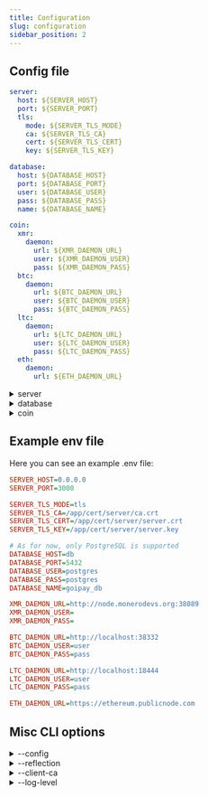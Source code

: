 ```yaml
---
title: Configuration
slug: configuration
sidebar_position: 2
---
```


## Config file

```yaml title="config.yml"
server:
  host: ${SERVER_HOST}
  port: ${SERVER_PORT}
  tls:
    mode: ${SERVER_TLS_MODE}
    ca: ${SERVER_TLS_CA}
    cert: ${SERVER_TLS_CERT}
    key: ${SERVER_TLS_KEY}

database:
  host: ${DATABASE_HOST}
  port: ${DATABASE_PORT}
  user: ${DATABASE_USER}
  pass: ${DATABASE_PASS}
  name: ${DATABASE_NAME}

coin:
  xmr:
    daemon:
      url: ${XMR_DAEMON_URL}
      user: ${XMR_DAEMON_USER}
      pass: ${XMR_DAEMON_PASS}
  btc:
    daemon:
      url: ${BTC_DAEMON_URL}
      user: ${BTC_DAEMON_USER}
      pass: ${BTC_DAEMON_PASS}
  ltc:
    daemon:
      url: ${LTC_DAEMON_URL}
      user: ${LTC_DAEMON_USER}
      pass: ${LTC_DAEMON_PASS}
  eth:
    daemon:
      url: ${ETH_DAEMON_URL}
```

<details>
    <summary>server</summary>
    <p><strong>Description:</strong> Configuration settings related to the server, including its host, port, and TLS settings.</p>
    <details>
        <summary>host</summary>
        <div>
            <p><strong>Description:</strong> The hostname or IP address where the server will run.</p>
            <p><strong>CLI Option:</strong> <code>none</code></p>
            <p><strong>Environment Variable:</strong> <code>SERVER_HOST</code></p>
            <p><strong>Default Value:</strong> <code>none</code></p>
        </div>
    </details>
    <details>
        <summary>port</summary>
        <div>
            <p><strong>Description:</strong> The port number the server listens on for incoming connections.</p>
            <p><strong>CLI Option:</strong> <code>none</code></p>
            <p><strong>Environment Variable:</strong> <code>SERVER_PORT</code></p>
            <p><strong>Default Value:</strong> <code>none</code></p>
        </div>
    </details>
    <details>
        <summary>tls</summary>
        <details>
            <summary>mode</summary>
            <div>
                <p><strong>Description:</strong> The mode of TLS security used (<code>none</code>, <code>tls</code>, <code>mtls</code>)</p>
                <p><strong>CLI Option:</strong> <code>none</code></p>
                <p><strong>Environment Variable:</strong> <code>SERVER_TLS_MODE</code></p>
                <p><strong>Default Value:</strong> <code>none (empty)</code></p>
            </div>
        </details>
        <details>
            <summary>ca</summary>
            <div>
                <p><strong>Description:</strong> Path to the Certificate Authority (CA) file used for verifying TLS connections.</p>
                <p><strong>CLI Option:</strong> <code>none</code></p>
                <p><strong>Environment Variable:</strong> <code>SERVER_TLS_CA</code></p>
                <p><strong>Default Value:</strong> <code>none</code></p>
            </div>
        </details>
        <details>
            <summary>cert</summary>
            <div>
                <p><strong>Description:</strong> Path to the server's TLS certificate file.</p>
                <p><strong>CLI Option:</strong> <code>none</code></p>
                <p><strong>Environment Variable:</strong> <code>SERVER_TLS_CERT</code></p>
                <p><strong>Default Value:</strong> <code>none</code></p>
            </div>
        </details>
        <details>
            <summary>key</summary>
            <div>
                <p><strong>Description:</strong> Path to the server's private key file used for TLS encryption.</p>
                <p><strong>CLI Option:</strong> <code>none</code></p>
                <p><strong>Environment Variable:</strong> <code>SERVER_TLS_KEY</code></p>
                <p><strong>Default Value:</strong> <code>none</code></p>
            </div>
        </details>
    </details>
</details>

<details>
    <summary>database</summary>
    <p><strong>Description:</strong> Configuration settings related to the database connection, including the host, port, credentials, and database name.</p>
    <details>
        <summary>host</summary>
            <div>
                <p><strong>Description:</strong> The hostname or IP address of the database server.</p>
                <p><strong>CLI Option:</strong> <code>none</code></p>
                <p><strong>Environment Variable:</strong> <code>DATABASE_HOST</code></p>
                <p><strong>Default Value:</strong> <code>none</code></p>
            </div>
        </details>
        <details>
            <summary>port</summary>
            <div>
                <p><strong>Description:</strong> The port number used to connect to the database server.</p>
                <p><strong>CLI Option:</strong> <code>none</code></p>
                <p><strong>Environment Variable:</strong> <code>DATABASE_PORT</code></p>
                <p><strong>Default Value:</strong> <code>none</code></p>
            </div>
        </details>
        <details>
            <summary>user</summary>
            <div>
                <p><strong>Description:</strong> The username for authenticating with the database.</p>
                <p><strong>CLI Option:</strong> <code>none</code></p>
                <p><strong>Environment Variable:</strong> <code>DATABASE_USER</code></p>
                <p><strong>Default Value:</strong> <code>none</code></p>
            </div>
        </details>
        <details>
            <summary>pass</summary>
            <div>
                <p><strong>Description:</strong> The password for authenticating with the database.</p>
                <p><strong>CLI Option:</strong> <code>none</code></p>
                <p><strong>Environment Variable:</strong> <code>DATABASE_PASS</code></p>
                <p><strong>Default Value:</strong> <code>none</code></p>
            </div>
        </details>
        <details>
            <summary>name</summary>
            <div>
                <p><strong>Description:</strong> The name of the specific database to connect to.</p>
                <p><strong>CLI Option:</strong> <code>none</code></p>
                <p><strong>Environment Variable:</strong> <code>DATABASE_NAME</code></p>
                <p><strong>Default Value:</strong> <code>none</code></p>
            </div>
        </details>
</details>

<details>
    <summary>coin</summary>
    <p><strong>Description:</strong> Configuration settings for cryptocurrency-related integrations.</p>
    <details>
        <summary>xmr</summary>
        <details>
            <summary>daemon</summary>
            <details>
                <summary>url</summary>
                <div>
                    <p><strong>Description:</strong> The URL of the Monero (XMR) daemon endpoint.</p>
                    <p><strong>CLI Option:</strong> <code>none</code></p>
                    <p><strong>Environment Variable:</strong> <code>XMR_DAEMON_URL</code></p>
                    <p><strong>Default Value:</strong> <code>none</code></p>
                </div>
            </details>
            <details>
                <summary>user</summary>
                <div>
                    <p><strong>Description:</strong> The username for authenticating with the XMR daemon.</p>
                    <p><strong>CLI Option:</strong> <code>none</code></p>
                    <p><strong>Environment Variable:</strong> <code>XMR_DAEMON_USER</code></p>
                    <p><strong>Default Value:</strong> <code>none</code></p>
                </div>
            </details>
            <details>
                <summary>pass</summary>
                <div>
                    <p><strong>Description:</strong> The password for authenticating with the XMR daemon.</p>
                    <p><strong>CLI Option:</strong> <code>none</code></p>
                    <p><strong>Environment Variable:</strong> <code>XMR_DAEMON_PASS</code></p>
                    <p><strong>Default Value:</strong> <code>none</code></p>
                </div>
            </details>
        </details>
    </details>
    <details>
        <summary>btc</summary>
        <details>
            <summary>daemon</summary>
            <details>
                <summary>url</summary>
                <div>
                    <p><strong>Description:</strong> The URL of the Bitcoin (BTC) daemon endpoint.</p>
                    <p><strong>CLI Option:</strong> <code>none</code></p>
                    <p><strong>Environment Variable:</strong> <code>BTC_DAEMON_URL</code></p>
                    <p><strong>Default Value:</strong> <code>none</code></p>
                </div>
            </details>
            <details>
                <summary>user</summary>
                <div>
                    <p><strong>Description:</strong> The username for authenticating with the BTC daemon.</p>
                    <p><strong>CLI Option:</strong> <code>none</code></p>
                    <p><strong>Environment Variable:</strong> <code>BTC_DAEMON_USER</code></p>
                    <p><strong>Default Value:</strong> <code>none</code></p>
                </div>
            </details>
            <details>
                <summary>pass</summary>
                <div>
                    <p><strong>Description:</strong> The password for authenticating with the BTC daemon.</p>
                    <p><strong>CLI Option:</strong> <code>none</code></p>
                    <p><strong>Environment Variable:</strong> <code>BTC_DAEMON_PASS</code></p>
                    <p><strong>Default Value:</strong> <code>none</code></p>
                </div>
            </details>
        </details>
    </details>
    <details>
        <summary>ltc</summary>
        <details>
            <summary>daemon</summary>
            <details>
                <summary>url</summary>
                <div>
                    <p><strong>Description:</strong> The URL of the Litecoin (LTC) daemon endpoint.</p>
                    <p><strong>CLI Option:</strong> <code>none</code></p>
                    <p><strong>Environment Variable:</strong> <code>LTC_DAEMON_URL</code></p>
                    <p><strong>Default Value:</strong> <code>none</code></p>
                </div>
            </details>
            <details>
                <summary>user</summary>
                <div>
                    <p><strong>Description:</strong> The username for authenticating with the LTC daemon.</p>
                    <p><strong>CLI Option:</strong> <code>none</code></p>
                    <p><strong>Environment Variable:</strong> <code>LTC_DAEMON_USER</code></p>
                    <p><strong>Default Value:</strong> <code>none</code></p>
                </div>
            </details>
            <details>
                <summary>pass</summary>
                <div>
                    <p><strong>Description:</strong> The password for authenticating with the LTC daemon.</p>
                    <p><strong>CLI Option:</strong> <code>none</code></p>
                    <p><strong>Environment Variable:</strong> <code>LTC_DAEMON_PASS</code></p>
                    <p><strong>Default Value:</strong> <code>none</code></p>
                </div>
            </details>
        </details>
    </details>
    <details>
        <summary>eth</summary>
        <details>
            <summary>daemon</summary>
            <details>
                <summary>url</summary>
                <div>
                    <p><strong>Description:</strong> The URL of the Litecoin (ETH) daemon endpoint.</p>
                    <p><strong>CLI Option:</strong> <code>none</code></p>
                    <p><strong>Environment Variable:</strong> <code>ETH_DAEMON_URL</code></p>
                    <p><strong>Default Value:</strong> <code>none</code></p>
                </div>
            </details>
        </details>
    </details>
</details>

## Example env file

Here you can see an example .env file:
```ini title=".env.example"
SERVER_HOST=0.0.0.0
SERVER_PORT=3000

SERVER_TLS_MODE=tls
SERVER_TLS_CA=/app/cert/server/ca.crt
SERVER_TLS_CERT=/app/cert/server/server.crt
SERVER_TLS_KEY=/app/cert/server/server.key

# As for now, only PostgreSQL is supported
DATABASE_HOST=db
DATABASE_PORT=5432
DATABASE_USER=postgres
DATABASE_PASS=postgres
DATABASE_NAME=goipay_db

XMR_DAEMON_URL=http://node.monerodevs.org:38089
XMR_DAEMON_USER=
XMR_DAEMON_PASS=

BTC_DAEMON_URL=http://localhost:38332
BTC_DAEMON_USER=user
BTC_DAEMON_PASS=pass

LTC_DAEMON_URL=http://localhost:18444
LTC_DAEMON_USER=user
LTC_DAEMON_PASS=pass

ETH_DAEMON_URL=https://ethereum.publicnode.com
```

## Misc CLI options
<details>
    <summary>--config</summary>
    <div>
        <p><strong>Description:</strong> Path to the config file.</p>
        <p><strong>Environment Variable:</strong> <code>none</code></p>
        <p><strong>Default Value:</strong> <code>config.yml</code></p>
    </div>
</details>
<details>
    <summary>--reflection</summary>
    <div>
        <p><strong>Description:</strong> Enables gRPC server reflection.</p>
        <p><strong>Environment Variable:</strong> <code>none</code></p>
        <p><strong>Default Value:</strong> <code>false</code></p>
    </div>
</details>
<details>
    <summary>--client-ca</summary>
    <div>
        <p><strong>Description:</strong> Comma-separated list of paths to client certificate authority files (for mTLS).</p>
        <p><strong>Environment Variable:</strong> <code>none</code></p>
        <p><strong>Default Value:</strong> <code>none</code></p>
    </div>
</details>
<details>
    <summary>--log-level</summary>
    <div>
        <p><strong>Description:</strong> Defines the logging level (<code>debug</code>, <code>info</code>, <code>warn</code>, <code>error</code>, <code>fatal</code>, <code>panic</code>).</p>
        <p><strong>Environment Variable:</strong> <code>LOG_LEVEL</code></p>
        <p><strong>Default Value:</strong> <code>info</code></p>
    </div>
</details>